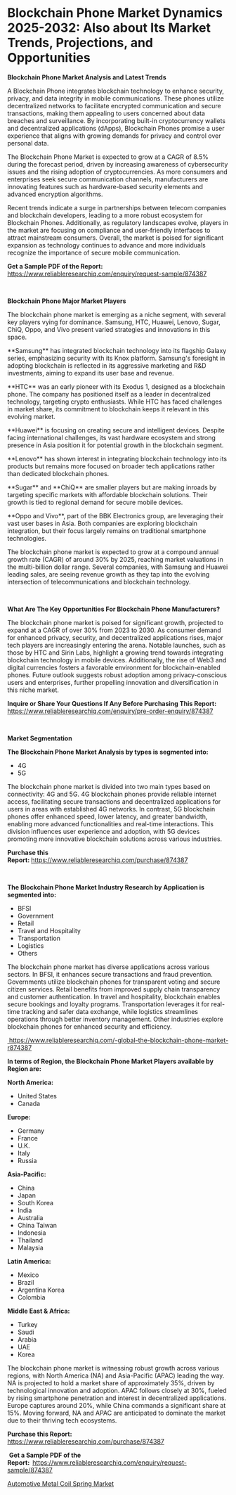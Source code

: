 <p><h1>Blockchain Phone Market Dynamics 2025-2032: Also about Its Market Trends, Projections, and Opportunities</h1></p><p><strong>Blockchain Phone Market Analysis and Latest Trends</strong></p>
<p><p>A Blockchain Phone integrates blockchain technology to enhance security, privacy, and data integrity in mobile communications. These phones utilize decentralized networks to facilitate encrypted communication and secure transactions, making them appealing to users concerned about data breaches and surveillance. By incorporating built-in cryptocurrency wallets and decentralized applications (dApps), Blockchain Phones promise a user experience that aligns with growing demands for privacy and control over personal data.</p><p>The Blockchain Phone Market is expected to grow at a CAGR of 8.5% during the forecast period, driven by increasing awareness of cybersecurity issues and the rising adoption of cryptocurrencies. As more consumers and enterprises seek secure communication channels, manufacturers are innovating features such as hardware-based security elements and advanced encryption algorithms.</p><p>Recent trends indicate a surge in partnerships between telecom companies and blockchain developers, leading to a more robust ecosystem for Blockchain Phones. Additionally, as regulatory landscapes evolve, players in the market are focusing on compliance and user-friendly interfaces to attract mainstream consumers. Overall, the market is poised for significant expansion as technology continues to advance and more individuals recognize the importance of secure mobile communication.</p></p>
<p><strong>Get a Sample PDF of the Report:&nbsp;</strong> <a href="https://www.reliableresearchiq.com/enquiry/request-sample/874387?utm_campaign=2325&utm_medium=2&utm_source=Github&utm_content=ia&utm_term=30032025&utm_id=blockchain-phone">https://www.reliableresearchiq.com/enquiry/request-sample/874387</a></p>
<p>&nbsp;</p>
<p><strong>Blockchain Phone Major Market Players</strong></p>
<p><p>The blockchain phone market is emerging as a niche segment, with several key players vying for dominance. Samsung, HTC, Huawei, Lenovo, Sugar, ChiQ, Oppo, and Vivo present varied strategies and innovations in this space.</p><p>**Samsung** has integrated blockchain technology into its flagship Galaxy series, emphasizing security with its Knox platform. Samsung's foresight in adopting blockchain is reflected in its aggressive marketing and R&D investments, aiming to expand its user base and revenue.</p><p>**HTC** was an early pioneer with its Exodus 1, designed as a blockchain phone. The company has positioned itself as a leader in decentralized technology, targeting crypto enthusiasts. While HTC has faced challenges in market share, its commitment to blockchain keeps it relevant in this evolving market.</p><p>**Huawei** is focusing on creating secure and intelligent devices. Despite facing international challenges, its vast hardware ecosystem and strong presence in Asia position it for potential growth in the blockchain segment.</p><p>**Lenovo** has shown interest in integrating blockchain technology into its products but remains more focused on broader tech applications rather than dedicated blockchain phones.</p><p>**Sugar** and **ChiQ** are smaller players but are making inroads by targeting specific markets with affordable blockchain solutions. Their growth is tied to regional demand for secure mobile devices.</p><p>**Oppo and Vivo**, part of the BBK Electronics group, are leveraging their vast user bases in Asia. Both companies are exploring blockchain integration, but their focus largely remains on traditional smartphone technologies.</p><p>The blockchain phone market is expected to grow at a compound annual growth rate (CAGR) of around 30% by 2025, reaching market valuations in the multi-billion dollar range. Several companies, with Samsung and Huawei leading sales, are seeing revenue growth as they tap into the evolving intersection of telecommunications and blockchain technology.</p></p>
<p>&nbsp;</p>
<p><strong>What Are The Key Opportunities For Blockchain Phone Manufacturers?</strong></p>
<p><p>The blockchain phone market is poised for significant growth, projected to expand at a CAGR of over 30% from 2023 to 2030. As consumer demand for enhanced privacy, security, and decentralized applications rises, major tech players are increasingly entering the arena. Notable launches, such as those by HTC and Sirin Labs, highlight a growing trend towards integrating blockchain technology in mobile devices. Additionally, the rise of Web3 and digital currencies fosters a favorable environment for blockchain-enabled phones. Future outlook suggests robust adoption among privacy-conscious users and enterprises, further propelling innovation and diversification in this niche market.</p></p>
<p><strong>Inquire or Share Your Questions If Any Before Purchasing This Report:</strong> <a href="https://www.reliableresearchiq.com/enquiry/pre-order-enquiry/874387?utm_campaign=2325&utm_medium=2&utm_source=Github&utm_content=ia&utm_term=30032025&utm_id=blockchain-phone">https://www.reliableresearchiq.com/enquiry/pre-order-enquiry/874387</a></p>
<p>&nbsp;</p>
<p><strong>Market Segmentation</strong></p>
<p><strong>The Blockchain Phone Market Analysis by types is segmented into:</strong></p>
<p><ul><li>4G</li><li>5G</li></ul></p>
<p><p>The blockchain phone market is divided into two main types based on connectivity: 4G and 5G. 4G blockchain phones provide reliable internet access, facilitating secure transactions and decentralized applications for users in areas with established 4G networks. In contrast, 5G blockchain phones offer enhanced speed, lower latency, and greater bandwidth, enabling more advanced functionalities and real-time interactions. This division influences user experience and adoption, with 5G devices promoting more innovative blockchain solutions across various industries.</p></p>
<p><strong>Purchase this Report:&nbsp;</strong><a href="https://www.reliableresearchiq.com/purchase/874387?utm_campaign=2325&utm_medium=2&utm_source=Github&utm_content=ia&utm_term=30032025&utm_id=blockchain-phone">https://www.reliableresearchiq.com/purchase/874387</a></p>
<p>&nbsp;</p>
<p><strong>The Blockchain Phone Market Industry Research by Application is segmented into:</strong></p>
<p><ul><li>BFSI</li><li>Government</li><li>Retail</li><li>Travel and Hospitality</li><li>Transportation</li><li>Logistics</li><li>Others</li></ul></p>
<p><p>The blockchain phone market has diverse applications across various sectors. In BFSI, it enhances secure transactions and fraud prevention. Governments utilize blockchain phones for transparent voting and secure citizen services. Retail benefits from improved supply chain transparency and customer authentication. In travel and hospitality, blockchain enables secure bookings and loyalty programs. Transportation leverages it for real-time tracking and safer data exchange, while logistics streamlines operations through better inventory management. Other industries explore blockchain phones for enhanced security and efficiency.</p></p>
<p><a href="https://www.reliableresearchiq.com/-global-the-blockchain-phone-market-r874387?utm_campaign=2325&utm_medium=2&utm_source=Github&utm_content=ia&utm_term=30032025&utm_id=blockchain-phone">&nbsp;https://www.reliableresearchiq.com/-global-the-blockchain-phone-market-r874387</a></p>
<p><strong>In terms of Region, the Blockchain Phone Market Players available by Region are:</strong></p>
<p>
    <p> <strong> North America: </strong>
        <ul>
            <li>United States</li>
            <li>Canada</li>
        </ul>
        </p> 
    <p> <strong> Europe: </strong>
        <ul>
            <li>Germany</li>
            <li>France</li>
            <li>U.K.</li>
            <li>Italy</li>
            <li>Russia</li>
        </ul>
        </p> 
    <p> <strong> Asia-Pacific: </strong>
        <ul>
            <li>China</li>
            <li>Japan</li>
            <li>South Korea</li>
            <li>India</li>
            <li>Australia</li>
            <li>China Taiwan</li>
            <li>Indonesia</li>
            <li>Thailand</li>
            <li>Malaysia</li>
        </ul>
        </p> 
    <p> <strong> Latin America: </strong>
        <ul>
            <li>Mexico</li>
            <li>Brazil</li>
            <li>Argentina Korea</li>
            <li>Colombia</li>
        </ul>
        </p> 
    <p> <strong> Middle East & Africa: </strong>
        <ul>
            <li>Turkey</li>
            <li>Saudi</li>
            <li>Arabia</li>
            <li>UAE</li>
            <li>Korea</li>
        </ul>
    </p>
    </p>
<p><p>The blockchain phone market is witnessing robust growth across various regions, with North America (NA) and Asia-Pacific (APAC) leading the way. NA is projected to hold a market share of approximately 35%, driven by technological innovation and adoption. APAC follows closely at 30%, fueled by rising smartphone penetration and interest in decentralized applications. Europe captures around 20%, while China commands a significant share at 15%. Moving forward, NA and APAC are anticipated to dominate the market due to their thriving tech ecosystems.</p></p>
<p><strong>Purchase this Report: </strong><a href="https://www.reliableresearchiq.com/purchase/874387?utm_campaign=2325&utm_medium=2&utm_source=Github&utm_content=ia&utm_term=30032025&utm_id=blockchain-phone">https://www.reliableresearchiq.com/purchase/874387</a></p>
<p>&nbsp;<strong>Get a Sample PDF of the Report:&nbsp;&nbsp;</strong><a href="https://www.reliableresearchiq.com/enquiry/request-sample/874387?utm_campaign=2325&utm_medium=2&utm_source=Github&utm_content=ia&utm_term=30032025&utm_id=blockchain-phone">https://www.reliableresearchiq.com/enquiry/request-sample/874387</a></p>
<p><strong></strong></p>
<p><p><a href="https://github.com/kathiestrine5ty/Market-Research-Report-List-2/blob/main/automotive-metal-coil-spring-market.md?utm_campaign=2325&utm_medium=2&utm_source=Github&utm_content=ia&utm_term=30032025&utm_id=blockchain-phone">Automotive Metal Coil Spring Market</a></p></p>